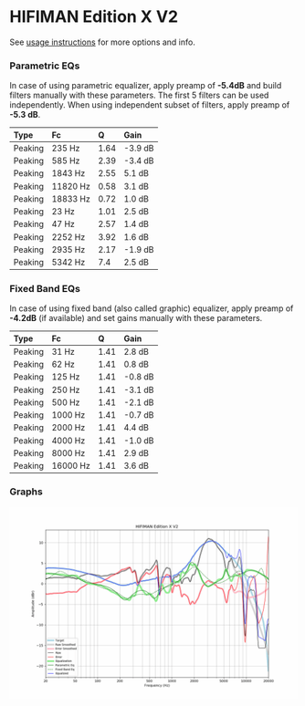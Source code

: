 # HIFIMAN Edition X V2
See [usage instructions](https://github.com/jaakkopasanen/AutoEq#usage) for more options and info.

### Parametric EQs
In case of using parametric equalizer, apply preamp of **-5.4dB** and build filters manually
with these parameters. The first 5 filters can be used independently.
When using independent subset of filters, apply preamp of **-5.3 dB**.

| Type    | Fc       |    Q | Gain    |
|:--------|:---------|:-----|:--------|
| Peaking | 235 Hz   | 1.64 | -3.9 dB |
| Peaking | 585 Hz   | 2.39 | -3.4 dB |
| Peaking | 1843 Hz  | 2.55 | 5.1 dB  |
| Peaking | 11820 Hz | 0.58 | 3.1 dB  |
| Peaking | 18833 Hz | 0.72 | 1.0 dB  |
| Peaking | 23 Hz    | 1.01 | 2.5 dB  |
| Peaking | 47 Hz    | 2.57 | 1.4 dB  |
| Peaking | 2252 Hz  | 3.92 | 1.6 dB  |
| Peaking | 2935 Hz  | 2.17 | -1.9 dB |
| Peaking | 5342 Hz  | 7.4  | 2.5 dB  |

### Fixed Band EQs
In case of using fixed band (also called graphic) equalizer, apply preamp of **-4.2dB**
(if available) and set gains manually with these parameters.

| Type    | Fc       |    Q | Gain    |
|:--------|:---------|:-----|:--------|
| Peaking | 31 Hz    | 1.41 | 2.8 dB  |
| Peaking | 62 Hz    | 1.41 | 0.8 dB  |
| Peaking | 125 Hz   | 1.41 | -0.8 dB |
| Peaking | 250 Hz   | 1.41 | -3.1 dB |
| Peaking | 500 Hz   | 1.41 | -2.1 dB |
| Peaking | 1000 Hz  | 1.41 | -0.7 dB |
| Peaking | 2000 Hz  | 1.41 | 4.4 dB  |
| Peaking | 4000 Hz  | 1.41 | -1.0 dB |
| Peaking | 8000 Hz  | 1.41 | 2.9 dB  |
| Peaking | 16000 Hz | 1.41 | 3.6 dB  |

### Graphs
![](./HIFIMAN%20Edition%20X%20V2.png)